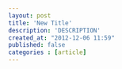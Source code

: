```yaml
--- 
layout: post
title: 'New Title'
description: 'DESCRIPTION'
created_at: "2012-12-06 11:59"
published: false
categories : [article]
---
```




